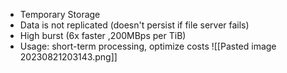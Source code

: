- Temporary Storage
- Data is not replicated (doesn't persist if file server fails)
- High burst (6x faster ,200MBps per TiB)
- Usage: short-term processing, optimize costs
![[Pasted image 20230821203143.png]]